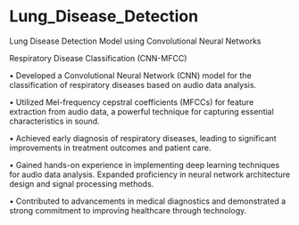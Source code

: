 # Lung_Disease_Detection
Lung Disease Detection Model using Convolutional Neural Networks

Respiratory Disease Classification (CNN-MFCC)

• Developed a Convolutional Neural Network (CNN) model for the classification of respiratory diseases based on audio
data analysis.

• Utilized Mel-frequency cepstral coefficients (MFCCs) for feature extraction from audio data, a powerful technique for
capturing essential characteristics in sound.

• Achieved early diagnosis of respiratory diseases, leading to significant improvements in treatment outcomes and patient
care.

• Gained hands-on experience in implementing deep learning techniques for audio data analysis. Expanded proficiency in
neural network architecture design and signal processing methods.

• Contributed to advancements in medical diagnostics and demonstrated a strong commitment to improving healthcare
through technology.

